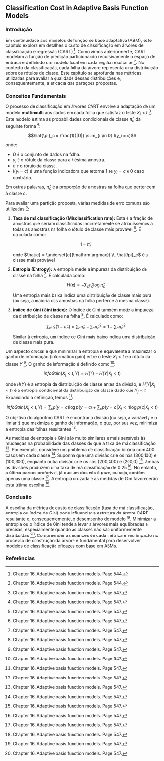 ## Classification Cost in Adaptive Basis Function Models

### Introdução
Em continuidade aos modelos de função de base adaptativa (ABM), este capítulo explora em detalhes o custo de classificação em árvores de classificação e regressão (CART) [^1]. Como vimos anteriormente, CART modelam a função de predição particionando recursivamente o espaço de entrada e definindo um modelo local em cada região resultante [^1]. No contexto da classificação, cada folha da árvore representa uma distribuição sobre os rótulos de classe. Este capítulo se aprofunda nas métricas utilizadas para avaliar a qualidade dessas distribuições e, consequentemente, a eficácia das partições propostas.

### Conceitos Fundamentais

O processo de classificação em árvores CART envolve a adaptação de um modelo **multinoulli** aos dados em cada folha que satisfaz o teste $X_j < t$ [^2]. Este modelo estima as probabilidades condicionais de classe $\hat{\pi}_c$ da seguinte forma [^2]:

$$\hat{\pi}_c = \frac{1}{|D|} \sum_{i \in D} I(y_i = c)$$

onde:

*   $D$ é o conjunto de dados na folha.
*   $y_i$ é o rótulo da classe para a $i$-ésima amostra.
*   $c$ é o rótulo da classe.
*   $I(y_i = c)$ é uma função indicadora que retorna 1 se $y_i = c$ e 0 caso contrário.

Em outras palavras, $\hat{\pi}_c$ é a proporção de amostras na folha que pertencem à classe $c$.

Para avaliar uma partição proposta, várias medidas de erro comuns são utilizadas [^2]:

1.  **Taxa de má classificação (Misclassification rate):** Esta é a fração de amostras que seriam classificadas incorretamente se atribuíssemos a todas as amostras na folha o rótulo de classe mais provável [^2]. É calculada como:

    $$1 - \hat{\pi}_{\hat{c}}$$

    onde $\hat{c} = \underset{c}{\mathrm{argmax}} \\, \hat{\pi}_c$ é a classe mais provável.
2.  **Entropia (Entropy):** A entropia mede a impureza da distribuição de classe na folha [^2]. É calculada como:

    $$H(\pi) = -\sum_c \hat{\pi}_c \log \hat{\pi}_c$$

    Uma entropia mais baixa indica uma distribuição de classe mais pura (ou seja, a maioria das amostras na folha pertence à mesma classe).
3.  **Índice de Gini (Gini index):** O índice de Gini também mede a impureza da distribuição de classe na folha [^2]. É calculado como:

    $$\sum_c \hat{\pi}_c (1 - \hat{\pi}_c) = \sum_c \hat{\pi}_c - \sum_c \hat{\pi}_c^2 = 1 - \sum_c \hat{\pi}_c^2$$

    Similar à entropia, um índice de Gini mais baixo indica uma distribuição de classe mais pura.

Um aspecto crucial é que minimizar a entropia é equivalente a maximizar o ganho de informação (information gain) entre o teste $X_j < t$ e o rótulo da classe $Y$ [^2]. O ganho de informação é definido como [^2]:

$$infoGain(X_j < t, Y) = H(Y) - H(Y|X_j < t)$$

onde $H(Y)$ é a entropia da distribuição de classe antes da divisão, e $H(Y|X_j < t)$ é a entropia condicional da distribuição de classe dado que $X_j < t$. Expandindo a definição, temos [^2]:

$$infoGain(X_j < t, Y) = \sum_{c} p(y=c) \log p(y=c) + \sum_{c} p(y=c|X_j < t) \log p(c|X_j < t)$$

O objetivo do algoritmo CART é encontrar a divisão (ou seja, a variável $j$ e o limiar $t$) que maximiza o ganho de informação, o que, por sua vez, minimiza a entropia das folhas resultantes [^2].

As medidas de entropia e Gini são muito similares e mais sensíveis às mudanças na probabilidade das classes do que a taxa de má classificação [^2]. Por exemplo, considere um problema de classificação binária com 400 casos em cada classe [^2]. Suponha que uma divisão crie os nós (300,100) e (100,300), enquanto outra divisão crie os nós (200,400) e (200,0) [^2]. Ambas as divisões produzem uma taxa de má classificação de 0.25 [^2]. No entanto, a última parece preferível, já que um dos nós é *puro*, ou seja, contém apenas uma classe [^2]. A entropia cruzada e as medidas de Gini favorecerão esta última escolha [^2].

### Conclusão
A escolha da métrica de custo de classificação (taxa de má classificação, entropia ou índice de Gini) pode influenciar a estrutura da árvore CART resultante e, consequentemente, o desempenho do modelo [^2]. Minimizar a entropia ou o índice de Gini tende a levar a árvores mais equilibradas e precisas, especialmente quando as classes não são uniformemente distribuídas [^2]. Compreender as nuances de cada métrica e seu impacto no processo de construção da árvore é fundamental para desenvolver modelos de classificação eficazes com base em ABMs.

### Referências
[^1]: Chapter 16. Adaptive basis function models. Page 544.
[^2]: Chapter 16. Adaptive basis function models. Page 547.
<!-- END -->